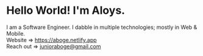 # Hello World! I'm Aloys.
I am a Software Engineer. I dabble in multiple technologies; mostly in Web & Mobile.<br>
Website => https://aboge.netlify.app <br>
Reach out => junioraboge@gmail.com

